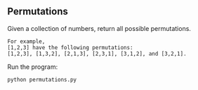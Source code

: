 ## Permutations 

Given a collection of numbers, return all possible permutations.

```
For example,
[1,2,3] have the following permutations:
[1,2,3], [1,3,2], [2,1,3], [2,3,1], [3,1,2], and [3,2,1].
```

Run the program:
```
python permutations.py
```
